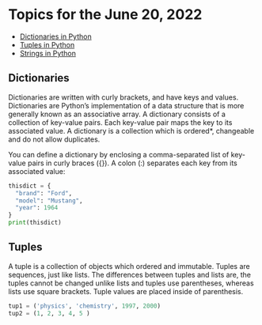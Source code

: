 # Topics for the June 20, 2022

- [Dictionaries in Python](https://www.w3schools.com/python/python_dictionaries.asp)
- [Tuples in Python](https://www.w3schools.com/python/python_tuples.asp)
- [Strings in Python](https://www.w3schools.com/python/python_strings.asp)

## Dictionaries
Dictionaries are written with curly brackets, and have keys and values. Dictionaries are Python’s implementation of a data structure that is more generally known as an associative array. A dictionary consists of a collection of key-value pairs. Each key-value pair maps the key to its associated value. A dictionary is a collection which is ordered*, changeable and do not allow duplicates. 

You can define a dictionary by enclosing a comma-separated list of key-value pairs in curly braces ({}). A colon (:) separates each key from its associated value:

```python
thisdict = {
  "brand": "Ford",
  "model": "Mustang",
  "year": 1964
}
print(thisdict)

```

## Tuples

A tuple is a collection of objects which ordered and immutable. Tuples are sequences, just like lists. The differences between tuples and lists are, the tuples cannot be changed unlike lists and tuples use parentheses, whereas lists use square brackets. Tuple values are placed inside of parenthesis.

```python
tup1 = ('physics', 'chemistry', 1997, 2000)
tup2 = (1, 2, 3, 4, 5 )
```
